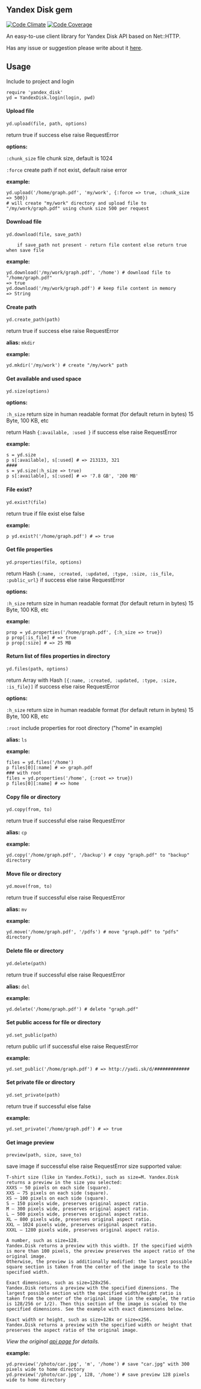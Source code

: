 ## Yandex Disk gem
[![Code Climate](https://codeclimate.com/github/denwwer/yandex_disk.png)](https://codeclimate.com/github/denwwer/yandex_disk)
[![Code Coverage](https://codeclimate.com/github/denwwer/yandex_disk/coverage.png)](https://codeclimate.com/github/denwwer/yandex_disk)

An easy-to-use client library for Yandex Disk API based on Net::HTTP.

Has any issue or suggestion please write about it [here](https://github.com/denwwer/yandex_disk/issues).
## Usage
Include to project and login

    require 'yandex_disk'
    yd = YandexDisk.login(login, pwd)
#### Upload file

    yd.upload(file, path, options)
return true if success else raise RequestError

**options:**

`:chunk_size` file chunk size, default is 1024

`:force` create path if not exist, default raise error

**example:**

    yd.upload('/home/graph.pdf', 'my/work', {:force => true, :chunk_size => 500})
    # will create "my/work" directory and upload file to "/my/work/graph.pdf" using chunk size 500 per request

#### Download file

    yd.download(file, save_path)

		if save_path not present - return file content else return true when save file

  **example:**

    yd.download('/my/work/graph.pdf', '/home') # download file to "/home/graph.pdf"
    => true
    yd.download('/my/work/graph.pdf') # keep file content in memory
    => String
#### Create path

    yd.create_path(path)

return true if success else raise RequestError

  **alias:** `mkdir`

  **example:**

    yd.mkdir('/my/work') # create "/my/work" path
#### Get available and used space

    yd.size(options)

  **options:**

  `:h_size` return size in human readable format (for default return in bytes) 15 Byte, 100 KB, etc

return Hash `{:available, :used }` if success else raise RequestError

  **example:**

    s = yd.size
    p s[:available], s[:used] # => 213133, 321
    ####
    s = yd.size(:h_size => true)
    p s[:available], s[:used] # => '7.8 GB', '200 MB'
#### File exist?

    yd.exist?(file)

return true if file exist else false

  **example:**

    p yd.exist?('/home/graph.pdf') # => true
#### Get file properties

    yd.properties(file, options)

return Hash `{:name, :created, :updated, :type, :size, :is_file, :public_url}` if success else raise RequestError

 **options:**

   `:h_size` return size in human readable format (for default return in bytes) 15 Byte, 100 KB, etc

  **example:**

    prop = yd.properties('/home/graph.pdf', {:h_size => true})
    p prop[:is_file] # => true
    p prop[:size] # => 25 MB
#### Return list of files properties in directory

    yd.files(path, options)

  return Array with Hash `[{:name, :created, :updated, :type, :size, :is_file}]` if success else raise RequestError

 **options:**

   `:h_size` return size in human readable format (for default return in bytes) 15 Byte, 100 KB, etc

   `:root` include properties for root directory ("home" in example)

  **alias:** `ls`

  **example:**

    files = yd.files('/home')
    p files[0][:name] # => graph.pdf
    ### with root
    files = yd.properties('/home', {:root => true})
    p files[0][:name] # => home
#### Copy file or directory

    yd.copy(from, to)

return true if successful else raise RequestError

  **alias:** `cp`

  **example:**

    yd.copy('/home/graph.pdf', '/backup') # copy "graph.pdf" to "backup" directory
#### Move file or directory

    yd.move(from, to)

return true if successful else raise RequestError

  **alias:** `mv`

  **example:**

    yd.move('/home/graph.pdf', '/pdfs') # move "graph.pdf" to "pdfs" directory
#### Delete file or directory

    yd.delete(path)

return true if successful else raise RequestError

  **alias:** `del`

  **example:**

    yd.delete('/home/graph.pdf') # delete "graph.pdf"
#### Set public access for file or directory

    yd.set_public(path)

return public url if successful else raise RequestError

  **example:**

    yd.set_public('/home/graph.pdf') # => http://yadi.sk/d/#############
#### Set private file or directory

    yd.set_private(path)

return true if successful else false

  **example:**

    yd.set_private('/home/graph.pdf') # => true
#### Get image preview

    preview(path, size, save_to)

save image if successful else raise RequestError
 size supported value:

    T-shirt size (like in Yandex.Fotki), such as size=M. Yandex.Disk returns a preview in the size you selected:
    XXXS — 50 pixels on each side (square).
    XXS — 75 pixels on each side (square).
    XS — 100 pixels on each side (square).
    S — 150 pixels wide, preserves original aspect ratio.
    M — 300 pixels wide, preserves original aspect ratio.
    L — 500 pixels wide, preserves original aspect ratio.
    XL — 800 pixels wide, preserves original aspect ratio.
    XXL — 1024 pixels wide, preserves original aspect ratio.
    XXXL — 1280 pixels wide, preserves original aspect ratio.

    A number, such as size=128.
    Yandex.Disk returns a preview with this width. If the specified width is more than 100 pixels, the preview preserves the aspect ratio of the original image.
    Otherwise, the preview is additionally modified: the largest possible square section is taken from the center of the image to scale to the specified width.

    Exact dimensions, such as size=128x256.
    Yandex.Disk returns a preview with the specified dimensions. The largest possible section with the specified width/height ratio is taken from the center of the original image (in the example, the ratio is 128/256 or 1/2). Then this section of the image is scaled to the specified dimensions. See the example with exact dimensions below.

    Exact width or height, such as size=128x or size=x256.
    Yandex.Disk returns a preview with the specified width or height that preserves the aspect ratio of the original image.
*View the original [api page](http://api.yandex.com/disk/doc/dg/reference/preview.xml) for details.*

  **example:**

    yd.preview('/photo/car.jpg', 'm', '/home') # save "car.jpg" with 300 pixels wide to home directory
    yd.preview('/photo/car.jpg', 128, '/home') # save preview 128 pixels wide to home directory

